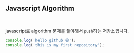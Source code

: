 ## Javascript Algorithm

<br>

javascript로 algorithm 문제를 풀이해서 `push`하는 저장소입니다.

```js
console.log('hello github 😃');
console.log('this is my first repository');
```




